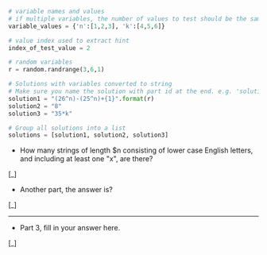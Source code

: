```python
# variable names and values
# if multiple variables, the number of values to test should be the same
variable_values = {'n':[1,2,3], 'k':[4,5,6]}

# value index used to extract hint
index_of_test_value = 2

# random variables
r = random.randrange(3,6,1)

# Solutions with variables converted to string
# Make sure you name the solution with part id at the end. e.g. 'solution1' will be solution for part 1.
solution1 = "(26^n)-(25^n)+{1}".format(r)
solution2 = "8"
solution3 = "35*k"

# Group all solutions into a list
solutions = [solution1, solution2, solution3]


```



* How many strings of length $n consisting of lower case English letters, and including at least one "x", are there?

[_]

* Another part, the answer is?

[_]

---
* Part 3, fill in your answer here.

[_]
